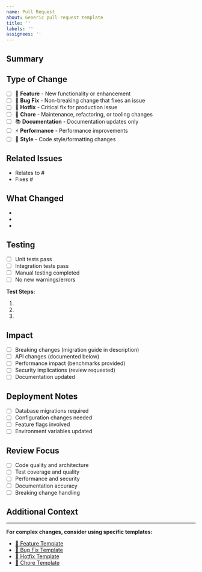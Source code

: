```yaml
---
name: Pull Request
about: Generic pull request template
title: ''
labels: ''
assignees: ''
---
```


## Summary

<!-- Brief description of what this PR does -->

## Type of Change

<!-- Mark the relevant option with an "x" -->
- [ ] 🚀 **Feature** - New functionality or enhancement
- [ ] 🐛 **Bug Fix** - Non-breaking change that fixes an issue
- [ ] 🚨 **Hotfix** - Critical fix for production issue
- [ ] 🔧 **Chore** - Maintenance, refactoring, or tooling changes
- [ ] 📚 **Documentation** - Documentation updates only
- [ ] ⚡ **Performance** - Performance improvements
- [ ] 🎨 **Style** - Code style/formatting changes

## Related Issues

<!-- Link related issues, use "Fixes #123" to auto-close -->
- Relates to #
- Fixes #

## What Changed

<!-- List the main changes made -->
-
-
-

## Testing

<!-- Mark completed testing with "x" -->
- [ ] Unit tests pass
- [ ] Integration tests pass
- [ ] Manual testing completed
- [ ] No new warnings/errors

**Test Steps:**
<!-- For features/fixes, provide testing instructions -->
1.
2.
3.

## Impact

<!-- Mark any areas of impact -->
- [ ] Breaking changes (migration guide in description)
- [ ] API changes (documented below)
- [ ] Performance impact (benchmarks provided)
- [ ] Security implications (review requested)
- [ ] Documentation updated

## Deployment Notes

<!-- Any special deployment considerations -->
- [ ] Database migrations required
- [ ] Configuration changes needed
- [ ] Feature flags involved
- [ ] Environment variables updated

## Review Focus

<!-- Help reviewers know what to focus on -->
- [ ] Code quality and architecture
- [ ] Test coverage and quality
- [ ] Performance and security
- [ ] Documentation accuracy
- [ ] Breaking change handling

## Additional Context

<!-- Screenshots, links, or other relevant information -->

---

**For complex changes, consider using specific templates:**
- [🚀 Feature Template](.github/PULL_REQUEST_TEMPLATE/feature.md)
- [🐛 Bug Fix Template](.github/PULL_REQUEST_TEMPLATE/bug.md)
- [🚨 Hotfix Template](.github/PULL_REQUEST_TEMPLATE/hotfix.md)
- [🔧 Chore Template](.github/PULL_REQUEST_TEMPLATE/chore.md)
